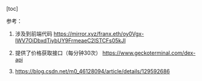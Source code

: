 [toc]



参考：

1. 涉及到前端代码 https://mirror.xyz/franx.eth/oy0Vgx-lWV7OiDbxdTiybUY9FrmeaeC2lSTCFs05kJI

2. 提供了价格获取接口（每分钟30次） https://www.geckoterminal.com/dex-api

3. https://blog.csdn.net/m0_46128094/article/details/129592686


